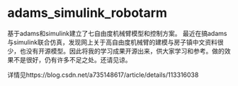 # adams_simulink_robotarm
基于adams和simulink建立了七自由度机械臂模型和控制方案。
最近在搞adams与simulink联合仿真，发现网上关于高自由度机械臂的建模与房子镇中文资料很少，也没有开源模型。因此将我的学习成果开源出来，供大家学习和参考。做的效果不是很好，仍有许多不足之处。还请见谅。

详情见https://blog.csdn.net/a735148617/article/details/113316038